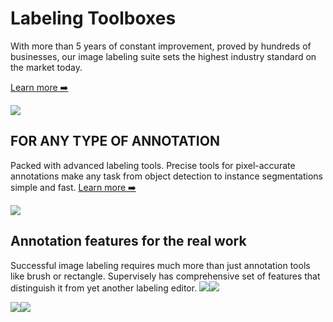 # Labeling Toolboxes

With more than 5 years of constant improvement, proved by hundreds of businesses, our image labeling suite sets the highest industry standard on the market today. 

[Learn more ➡️](https://supervisely.com/labeling-toolbox/images)

![](<Labeling-Toolboxes .png>)

## **FOR ANY TYPE OF ANNOTATION**

Packed with advanced labeling tools.
Precise tools for pixel-accurate annotations make any task from object detection to instance segmentations simple and fast. [Learn more ➡️](https://supervisely.com/labeling-toolbox/images)

![](FOR-ANY-TYPE-OF-ANNOTATION.gif)

## **Annotation features for the real work**
Successful image labeling requires much more than just annotation tools like brush or rectangle.
Supervisely has comprehensive set of features that distinguish it from yet another labeling editor.
![](173540755-2dd51481-ee88-467b-bcaa-361449199351.gif)![](173541198-d13a7e78-f952-491d-b633-53feb6610746.gif)

![](173541225-10fe89bd-7d41-4a9f-a843-68494d9c7e19.gif)![](Screenshot_38.png)